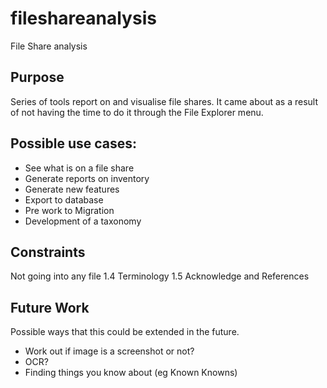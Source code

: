 # fileshareanalysis

File Share analysis

## Purpose
Series of tools report on and visualise file shares.  It came about as a result of not having the time to do it through the File Explorer menu.

## Possible use cases:
* See what is on a file share
* Generate reports on inventory
* Generate new features
* Export to database
* Pre work to Migration
* Development of a taxonomy

## Constraints
Not going into any file
1.4  Terminology
1.5  Acknowledge and References

## Future Work

Possible ways that this could be extended in the future.
* Work out if image is a screenshot or not?
* OCR?
* Finding things you know about (eg Known Knowns)

